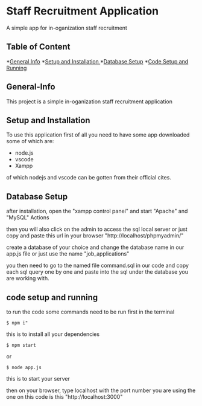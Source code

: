 # Staff Recruitment Application
A simple app for in-oganization staff recruitment

## Table of Content
*[General Info](#general-info)
*[Setup and Installation ](#setup-and-installation)
*[Database Setup](#database-setup)
*[Code Setup and Running](#code-setup-and-running)

## General-Info
This project is a simple in-oganization staff recruitment application

## Setup and Installation

To use this application first of all you need to have some app downloaded some of which are:
* node.js
* vscode
* Xampp

of which nodejs and vscode can be gotten from their official cites.

## Database Setup

after installation, open the "xampp control panel" and start "Apache" and "MySQL" Actions

then you will also click on the admin to access the sql local server or just copy and paste this url in your browser "http://localhost/phpmyadmin/"

create a database of your choice and change the database name in our app.js file or just use the name "job_applications"

you then need to go to the named file command.sql in our code and copy each sql query one by one and paste into the sql under the database you are working with.

## code setup and running

to run the code some commands need to be run first in the terminal
```
$ npm i"
```
this is to install all your dependencies
```
$ npm start
``` 
or
```
$ node app.js
```
this is to start your server

then on your browser, type localhost with the port number you are using
the one on this code is this "http://localhost:3000"